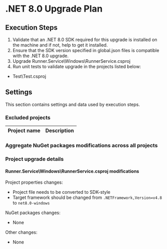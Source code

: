 # .NET 8.0 Upgrade Plan

## Execution Steps

1. Validate that an .NET 8.0 SDK required for this upgrade is installed on the machine and if not, help to get it installed.
2. Ensure that the SDK version specified in global.json files is compatible with the .NET 8.0 upgrade.
3. Upgrade Runner.Service\Windows\RunnerService.csproj
4. Run unit tests to validate upgrade in the projects listed below:
  - Test\Test.csproj

## Settings

This section contains settings and data used by execution steps.

### Excluded projects

| Project name                                   | Description                 |
|:-----------------------------------------------|:---------------------------:|

### Aggregate NuGet packages modifications across all projects

### Project upgrade details

#### Runner.Service\Windows\RunnerService.csproj modifications

Project properties changes:
  - Project file needs to be converted to SDK-style
  - Target framework should be changed from `.NETFramework,Version=v4.8` to `net8.0-windows`

NuGet packages changes:
  - None

Other changes:
  - None
